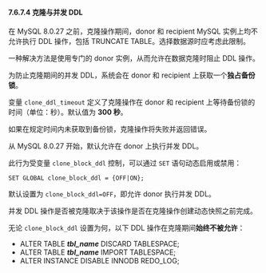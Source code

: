 #### 7.6.7.4 克隆与并发 DDL

在 MySQL 8.0.27 之前，克隆操作期间，donor 和 recipient MySQL 实例上均不允许执行 DDL 操作，包括 TRUNCATE TABLE。选择数据源时应考虑此限制。

一种解决方法是使用专门的 donor 实例，从而允许在数据克隆时阻止 DDL 操作。

为防止克隆期间的并发 DDL，系统会在 donor 和 recipient 上获取一个**独占备份锁**。

变量 `clone_ddl_timeout` 定义了克隆操作在 donor 和 recipient 上等待备份锁的时间（单位：秒）。默认值为 **300 秒**。

如果在规定时间内未获取到备份锁，克隆操作将失败并返回错误。

从 MySQL 8.0.27 开始，默认允许在 donor 上执行并发 DDL。

此行为受变量 `clone_block_ddl` 控制，可以通过 `SET` 语句动态启用或禁用：

```mysql
SET GLOBAL clone_block_ddl = {OFF|ON};
```

默认设置为 `clone_block_ddl=OFF`，即允许 donor 执行并发 DDL。

并发 DDL 操作是否被克隆取决于该操作是否在克隆操作创建动态快照之前完成。

无论 `clone_block_ddl` 设置为何，以下 DDL 操作在克隆期间**始终不被允许**：

- ALTER TABLE ***tbl_name*** DISCARD TABLESPACE;
- ALTER TABLE ***tbl_name*** IMPORT TABLESPACE;
- ALTER INSTANCE DISABLE INNODB REDO_LOG;
